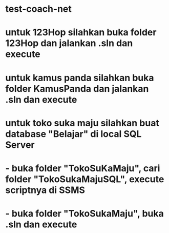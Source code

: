# test-coach-net
# untuk 123Hop silahkan buka folder 123Hop dan jalankan .sln dan execute
# untuk kamus panda silahkan buka folder KamusPanda dan jalankan .sln dan execute
#
# untuk toko suka maju silahkan buat database "Belajar" di local SQL Server
# - buka folder "TokoSuKaMaju", cari folder "TokoSukaMajuSQL", execute scriptnya di SSMS
# - buka folder "TokoSukaMaju", buka .sln dan execute
